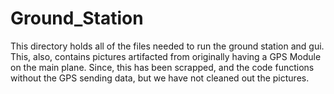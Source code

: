 # Ground_Station

This directory holds all of the files needed to run the ground station and gui. This, also, contains pictures artifacted from originally having a GPS Module on the main plane. Since, this has been scrapped, and the code functions without the GPS sending data, but we have not cleaned out the pictures. 
